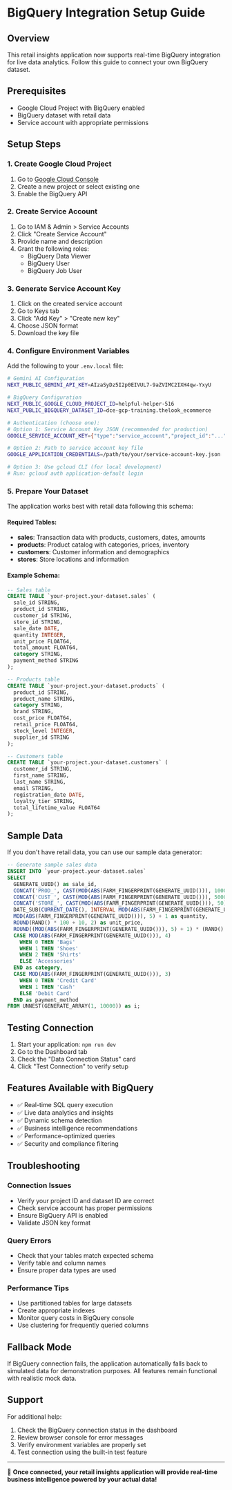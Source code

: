 # BigQuery Integration Setup Guide

## Overview
This retail insights application now supports real-time BigQuery integration for live data analytics. Follow this guide to connect your own BigQuery dataset.

## Prerequisites
- Google Cloud Project with BigQuery enabled
- BigQuery dataset with retail data
- Service account with appropriate permissions

## Setup Steps

### 1. Create Google Cloud Project
1. Go to [Google Cloud Console](https://console.cloud.google.com/)
2. Create a new project or select existing one
3. Enable the BigQuery API

### 2. Create Service Account
1. Go to IAM & Admin > Service Accounts
2. Click "Create Service Account"
3. Provide name and description
4. Grant the following roles:
   - BigQuery Data Viewer
   - BigQuery User
   - BigQuery Job User

### 3. Generate Service Account Key
1. Click on the created service account
2. Go to Keys tab
3. Click "Add Key" > "Create new key"
4. Choose JSON format
5. Download the key file

### 4. Configure Environment Variables
Add the following to your `.env.local` file:

```bash
# Gemini AI Configuration
NEXT_PUBLIC_GEMINI_API_KEY=AIzaSyDz5I2p0EIVUL7-9aZVIMC2IXH4qw-YxyU

# BigQuery Configuration
NEXT_PUBLIC_GOOGLE_CLOUD_PROJECT_ID=helpful-helper-516
NEXT_PUBLIC_BIGQUERY_DATASET_ID=dce-gcp-training.thelook_ecommerce

# Authentication (choose one):
# Option 1: Service Account Key JSON (recommended for production)
GOOGLE_SERVICE_ACCOUNT_KEY={"type":"service_account","project_id":"..."}

# Option 2: Path to service account key file
GOOGLE_APPLICATION_CREDENTIALS=/path/to/your/service-account-key.json

# Option 3: Use gcloud CLI (for local development)
# Run: gcloud auth application-default login
```

### 5. Prepare Your Dataset
The application works best with retail data following this schema:

#### Required Tables:
- **sales**: Transaction data with products, customers, dates, amounts
- **products**: Product catalog with categories, prices, inventory
- **customers**: Customer information and demographics
- **stores**: Store locations and information

#### Example Schema:
```sql
-- Sales table
CREATE TABLE `your-project.your-dataset.sales` (
  sale_id STRING,
  product_id STRING,
  customer_id STRING,
  store_id STRING,
  sale_date DATE,
  quantity INTEGER,
  unit_price FLOAT64,
  total_amount FLOAT64,
  category STRING,
  payment_method STRING
);

-- Products table
CREATE TABLE `your-project.your-dataset.products` (
  product_id STRING,
  product_name STRING,
  category STRING,
  brand STRING,
  cost_price FLOAT64,
  retail_price FLOAT64,
  stock_level INTEGER,
  supplier_id STRING
);

-- Customers table
CREATE TABLE `your-project.your-dataset.customers` (
  customer_id STRING,
  first_name STRING,
  last_name STRING,
  email STRING,
  registration_date DATE,
  loyalty_tier STRING,
  total_lifetime_value FLOAT64
);
```

## Sample Data
If you don't have retail data, you can use our sample data generator:

```sql
-- Generate sample sales data
INSERT INTO `your-project.your-dataset.sales` 
SELECT 
  GENERATE_UUID() as sale_id,
  CONCAT('PROD_', CAST(MOD(ABS(FARM_FINGERPRINT(GENERATE_UUID())), 1000) AS STRING)) as product_id,
  CONCAT('CUST_', CAST(MOD(ABS(FARM_FINGERPRINT(GENERATE_UUID())), 5000) AS STRING)) as customer_id,
  CONCAT('STORE_', CAST(MOD(ABS(FARM_FINGERPRINT(GENERATE_UUID())), 50) AS STRING)) as store_id,
  DATE_SUB(CURRENT_DATE(), INTERVAL MOD(ABS(FARM_FINGERPRINT(GENERATE_UUID())), 365) DAY) as sale_date,
  MOD(ABS(FARM_FINGERPRINT(GENERATE_UUID())), 5) + 1 as quantity,
  ROUND(RAND() * 100 + 10, 2) as unit_price,
  ROUND((MOD(ABS(FARM_FINGERPRINT(GENERATE_UUID())), 5) + 1) * (RAND() * 100 + 10), 2) as total_amount,
  CASE MOD(ABS(FARM_FINGERPRINT(GENERATE_UUID())), 4)
    WHEN 0 THEN 'Bags'
    WHEN 1 THEN 'Shoes'
    WHEN 2 THEN 'Shirts'
    ELSE 'Accessories'
  END as category,
  CASE MOD(ABS(FARM_FINGERPRINT(GENERATE_UUID())), 3)
    WHEN 0 THEN 'Credit Card'
    WHEN 1 THEN 'Cash'
    ELSE 'Debit Card'
  END as payment_method
FROM UNNEST(GENERATE_ARRAY(1, 10000)) as i;
```

## Testing Connection
1. Start your application: `npm run dev`
2. Go to the Dashboard tab
3. Check the "Data Connection Status" card
4. Click "Test Connection" to verify setup

## Features Available with BigQuery
- ✅ Real-time SQL query execution
- ✅ Live data analytics and insights  
- ✅ Dynamic schema detection
- ✅ Business intelligence recommendations
- ✅ Performance-optimized queries
- ✅ Security and compliance filtering

## Troubleshooting

### Connection Issues
- Verify your project ID and dataset ID are correct
- Check service account has proper permissions
- Ensure BigQuery API is enabled
- Validate JSON key format

### Query Errors  
- Check that your tables match expected schema
- Verify table and column names
- Ensure proper data types are used

### Performance Tips
- Use partitioned tables for large datasets
- Create appropriate indexes
- Monitor query costs in BigQuery console
- Use clustering for frequently queried columns

## Fallback Mode
If BigQuery connection fails, the application automatically falls back to simulated data for demonstration purposes. All features remain functional with realistic mock data.

## Support
For additional help:
1. Check the BigQuery connection status in the dashboard
2. Review browser console for error messages  
3. Verify environment variables are properly set
4. Test connection using the built-in test feature

---

🎉 **Once connected, your retail insights application will provide real-time business intelligence powered by your actual data!**